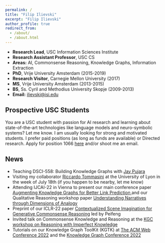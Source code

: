 ```yaml
---
permalink: /
title: "Filip Ilievski"
excerpt: "Filip Ilievski"
author_profile: true
redirect_from: 
  - /about/
  - /about.html
---
```


* **Research Lead**, USC Information Sciences Institute
* **Research Assistant Professor**, USC CS
* **Areas:** AI, Commonsense Reasoning, Knowledge Graphs, Information Extraction
* **PhD**, Vrije University Amsterdam (2015-2019)
* **Research Visitor**, Carnegie Mellon University (2017)
* **MS**, Vrije University Amsterdam (2013-2015)
* **BS**, Ss. Cyril and Methodius University Skopje (2009-2013)
* **Email:** ilievski@isi.edu

## Prospective USC Students

You are a USC student with passion for AI research and learning about state-of-the-art technologies like language models and neuro-symbolic systems? Let me know. I am usually looking for strong and motivated students. I prefer paid positions (as long as funds are available) or Directed research. Apply for position 1066 [here](https://www.isi.edu/ms_student_positions/) and/or shoot me an email.

## News
* Teaching DSCI-558: Building Knowledge Graphs with [Jay Pujara](https://www.jaypujara.org/)
* Visiting my collaborator [Riccardo Tommasini](https://riccardotommasini.com/) at the University of Lyon in the week of July 18th (if you happen to be nearby, let me know)
* Attending IJCAI-22 in Vienna to present our main conference paper [Augmenting Knowledge Graphs for Better Link Prediction
](https://arxiv.org/abs/2203.13965) and our Qualitative Reasoning workshop paper [Understanding Narratives through Dimensions of Analogy
](https://arxiv.org/abs/2206.07167)
* Preprint of our ICLR-22 paper [Contextualized Scene Imagination for Generative Commonsense Reasoning](https://arxiv.org/pdf/2112.06318.pdf) led by Peifeng
* Invited talk on Commonsense Knowledge and Reasoning at the [KGC workshop on Reasoning with Imperfect Knowledge](https://github.com/Imperfect-Knowledge/ik2022)
* Tutorials on our Knowledge Graph ToolKit (KGTK) at [The ACM Web Conference 2022](https://www2022.thewebconf.org/tutorials/) and the [Knowledge Graph Conference 2022](https://www.knowledgegraph.tech/kgc-2022-program/)
